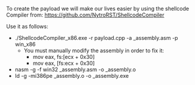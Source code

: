 To create the payload we will make our lives easier by using the shellcode Compiler from: https://github.com/NytroRST/ShellcodeCompiler

Use it as follows:
 - ./ShellcodeCompiler_x86.exe -r payload.cpp -a _assembly.asm -p win_x86
    * You must manually modify the assembly in order to fix it:
        + mov eax, fs:[ecx + 0x30]
        + mov eax, [fs:ecx + 0x30]
 - nasm -g -f win32 _assembly.asm -o _assembly.o
 - ld -g -mi386pe _assembly.o -o _assembly.exe
